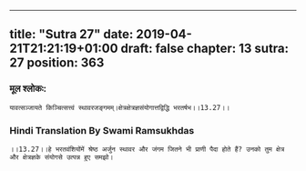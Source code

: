 
---
title: "Sutra 27"
date: 2019-04-21T21:21:19+01:00
draft: false
chapter: 13
sutra: 27
position: 363
---
### मूल श्लोकः:
```
यावत्सञ्जायते किञ्चित्सत्त्वं स्थावरजङ्गमम्।क्षेत्रक्षेत्रज्ञसंयोगात्तद्विद्धि भरतर्षभ।।13.27।।

```

### Hindi Translation By Swami Ramsukhdas
```
।।13.27।।हे भरतवंशियोंमें श्रेष्ठ अर्जुन स्थावर और जंगम जितने भी प्राणी पैदा होते हैं? उनको तुम क्षेत्र और क्षेत्रज्ञके संयोगसे उत्पन्न हुए समझो।

```

